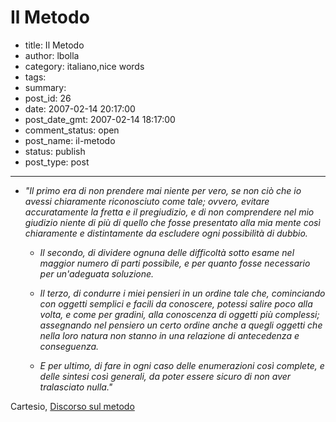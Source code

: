 # Il Metodo

- title: Il Metodo
- author: lbolla
- category: italiano,nice words
- tags: 
- summary: 
- post_id: 26
- date: 2007-02-14 20:17:00
- post_date_gmt: 2007-02-14 18:17:00
- comment_status: open
- post_name: il-metodo
- status: publish
- post_type: post

----------------

* _"Il primo era di non prendere mai niente per vero, se non ciò che io avessi chiaramente riconosciuto come tale; ovvero, evitare accuratamente la fretta e il pregiudizio, e di non comprendere nel mio giudizio niente di più di quello che fosse presentato alla mia mente così chiaramente e distintamente da escludere ogni possibilità di dubbio._

    

  * _Il secondo, di dividere ognuna delle difficoltà sotto esame nel maggior numero di parti possibile, e per quanto fosse necessario per un'adeguata soluzione._

    

  * _Il terzo, di condurre i miei pensieri in un ordine tale che, cominciando con oggetti semplici e facili da conoscere, potessi salire poco alla volta, e come per gradini, alla conoscenza di oggetti più complessi; assegnando nel pensiero un certo ordine anche a quegli oggetti che nella loro natura non stanno in una relazione di antecedenza e conseguenza._

    

  * _E per ultimo, di fare in ogni caso delle enumerazioni così complete, e delle sintesi così generali, da poter essere sicuro di non aver tralasciato nulla."_

Cartesio, [Discorso sul metodo][1]

   [1]: http://it.wikisource.org/wiki/Discorso_sul_metodo (Discorso sul metodo)